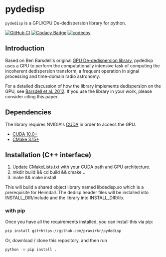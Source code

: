 # pydedisp

`pydedisp` is a GPU/CPU De-dedispersion library for python.

[![GitHub CI](https://github.com/pravirkr/pydedisp/workflows/Build/badge.svg)](https://github.com/pravirkr/pydedisp/actions)
[![Codacy Badge](https://app.codacy.com/project/badge/Grade/7993c188ab344bb9af9cf8de0236615a)](https://www.codacy.com/gh/pravirkr/pydedisp/dashboard?utm_source=github.com&amp;utm_medium=referral&amp;utm_content=pravirkr/pydedisp&amp;utm_campaign=Badge_Grade)
[![codecov](https://codecov.io/gh/pravirkr/pydedisp/branch/master/graph/badge.svg)](https://codecov.io/gh/pravirkr/pydedisp)

## Introduction

Based on Ben Barsdell's original [GPU De-dedispersion library](https://github.com/ajameson/dedisp), pydedisp uses
a GPU to perform the computationally intensive task of computing the incoherent dedispersion transform, a frequent
operation in signal processing and time-domain radio astronomy.

For a detailed discussion of how the library implements dedispersion on the GPU,
see [Barsdell et al. 2012](https://ui.adsabs.harvard.edu/abs/2012MNRAS.422..379B).
If you use the library in your work, please consider citing this paper.

## Dependencies

The library requires NVIDIA's [CUDA](https://developer.nvidia.com/cuda-zone) in order to access the GPU.

* [CUDA 10.0+](https://developer.nvidia.com/cuda-toolkit-archive)
* [CMake 3.15+](https://cmake.org/download/)

## Installation (C++ interface)

1. Update CMakeLists.txt with your CUDA path and GPU architecture.
2. mkdir build && cd build && cmake ..
3. make && make install

This will build a shared object library named libdedisp.so which is a prerequisite for Heimdall.
The dedisp header files will be installed into INSTALL_DIR/include and the library into INSTALL_DIR/lib.

### with pip

Once you have all the requirements installed, you can install this via pip:

```bash
pip install git+https://github.com/pravirkr/pydedisp
```

Or, download / clone this repository, and then run

```bash
python -m pip install .
```
